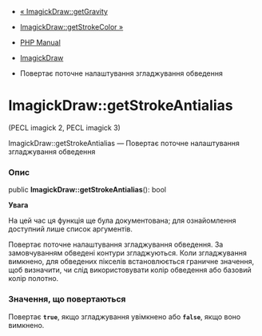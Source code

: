 - [« ImagickDraw::getGravity](imagickdraw.getgravity.md)
- [ImagickDraw::getStrokeColor »](imagickdraw.getstrokecolor.md)

- [PHP Manual](index.md)
- [ImagickDraw](class.imagickdraw.md)
- Повертає поточне налаштування згладжування обведення

# ImagickDraw::getStrokeAntialias

(PECL imagick 2, PECL imagick 3)

ImagickDraw::getStrokeAntialias — Повертає поточне налаштування
згладжування обведення

### Опис

public **ImagickDraw::getStrokeAntialias**(): bool

**Увага**

На цей час ця функція ще була документована; для
ознайомлення доступний лише список аргументів.

Повертає поточне налаштування згладжування обведення. За замовчуванням
обведені контури згладжуються. Коли згладжування вимкнено, для
обведених пікселів встановлюється граничне значення, щоб
визначити, чи слід використовувати колір обведення або базовий колір
полотно.

### Значення, що повертаються

Повертає **`true`**, якщо згладжування увімкнено або **`false`**, якщо
воно вимкнено.

